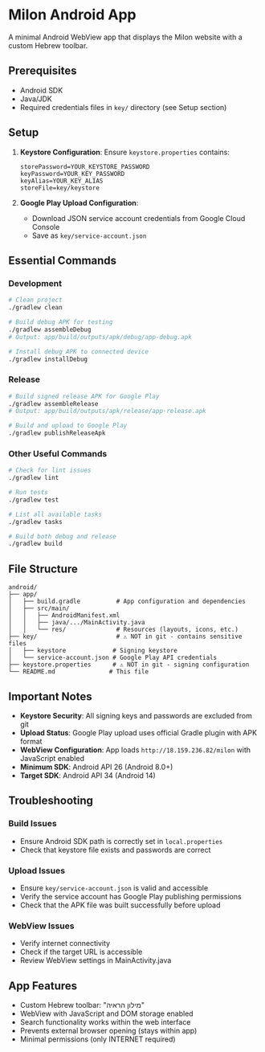 # Milon Android App

A minimal Android WebView app that displays the Milon website with a custom Hebrew toolbar.

## Prerequisites

- Android SDK
- Java/JDK
- Required credentials files in `key/` directory (see Setup section)

## Setup

1. **Keystore Configuration**: Ensure `keystore.properties` contains:
   ```
   storePassword=YOUR_KEYSTORE_PASSWORD
   keyPassword=YOUR_KEY_PASSWORD
   keyAlias=YOUR_KEY_ALIAS
   storeFile=key/keystore
   ```

2. **Google Play Upload Configuration**: 
   - Download JSON service account credentials from Google Cloud Console
   - Save as `key/service-account.json`

## Essential Commands

### Development

```bash
# Clean project
./gradlew clean

# Build debug APK for testing
./gradlew assembleDebug
# Output: app/build/outputs/apk/debug/app-debug.apk

# Install debug APK to connected device
./gradlew installDebug
```

### Release

```bash
# Build signed release APK for Google Play
./gradlew assembleRelease
# Output: app/build/outputs/apk/release/app-release.apk

# Build and upload to Google Play  
./gradlew publishReleaseApk
```

### Other Useful Commands

```bash
# Check for lint issues
./gradlew lint

# Run tests
./gradlew test

# List all available tasks
./gradlew tasks

# Build both debug and release
./gradlew build
```

## File Structure

```
android/
├── app/
│   ├── build.gradle          # App configuration and dependencies
│   ├── src/main/
│   │   ├── AndroidManifest.xml
│   │   ├── java/.../MainActivity.java
│   │   └── res/              # Resources (layouts, icons, etc.)
├── key/                      # ⚠️ NOT in git - contains sensitive files
│   ├── keystore             # Signing keystore
│   └── service-account.json # Google Play API credentials
├── keystore.properties      # ⚠️ NOT in git - signing configuration
└── README.md               # This file
```

## Important Notes

- **Keystore Security**: All signing keys and passwords are excluded from git
- **Upload Status**: Google Play upload uses official Gradle plugin with APK format
- **WebView Configuration**: App loads `http://18.159.236.82/milon` with JavaScript enabled
- **Minimum SDK**: Android API 26 (Android 8.0+)
- **Target SDK**: Android API 34 (Android 14)

## Troubleshooting

### Build Issues
- Ensure Android SDK path is correctly set in `local.properties`
- Check that keystore file exists and passwords are correct

### Upload Issues
- Ensure `key/service-account.json` is valid and accessible
- Verify the service account has Google Play publishing permissions
- Check that the APK file was built successfully before upload

### WebView Issues
- Verify internet connectivity
- Check if the target URL is accessible
- Review WebView settings in MainActivity.java

## App Features

- Custom Hebrew toolbar: "מילון הראיה"
- WebView with JavaScript and DOM storage enabled
- Search functionality works within the web interface
- Prevents external browser opening (stays within app)
- Minimal permissions (only INTERNET required)